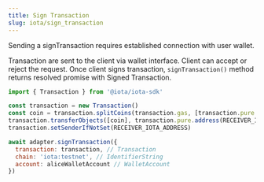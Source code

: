 ```yaml
---
title: Sign Transaction
slug: iota/sign_transaction
---
```


Sending a signTransaction requires established connection with user wallet.

Transaction are sent to the client via wallet interface. Client can accept or reject the request. Once client signs transaction, `signTransaction()` method returns resolved promise with Signed Transaction.

```js
import { Transaction } from '@iota/iota-sdk'

const transaction = new Transaction()
const coin = transaction.splitCoins(transaction.gas, [transaction.pure.u64(100)])
transaction.transferObjects([coin], transaction.pure.address(RECEIVER_IOTA_ADDRESS))
transaction.setSenderIfNotSet(RECEIVER_IOTA_ADDRESS)

await adapter.signTransaction({
  transaction: transaction, // Transaction
  chain: 'iota:testnet', // IdentifierString
  account: aliceWalletAccount // WalletAccount
})
```
